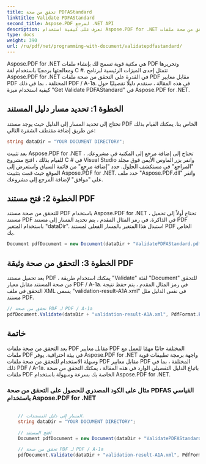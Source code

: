 ```yaml
---
title: تحقق من صحة PDFAStandard
linktitle: Validate PDFAStandard
second_title: Aspose.PDF لمرجع .NET API
description: تعرف على كيفية استخدام Aspose.PDF for .NET للتحقق من صحة ملفات PDF لـ PDFAStandard باستخدام هذا الدليل المفصل خطوة بخطوة.
type: docs
weight: 390
url: /ru/pdf/net/programming-with-document/validatepdfastandard/
---
```

Aspose.PDF for .NET هي مكتبة قوية تسمح لك بإنشاء ملفات PDF وتحريرها ومعالجتها برمجيًا باستخدام لغة C #. تتمثل إحدى الميزات الرئيسية لبرنامج Aspose.PDF for .NET في القدرة على التحقق من صحة ملفات PDF مقابل معايير PDF المختلفة ، بما في ذلك PDF / A-1a. في هذه المقالة ، سنقدم دليلًا تفصيليًا حول كيفية استخدام ميزة "Get Validate PDFAStandard" في Aspose.PDF for .NET. 

## الخطوة 1: تحديد مسار دليل المستند

نحتاج إلى تحديد المسار إلى الدليل حيث يوجد مستند PDF الخاص بنا. يمكنك القيام بذلك عن طريق إضافة مقتطف الشفرة التالي:

```csharp
string dataDir = "YOUR DOCUMENT DIRECTORY";
```
بعد تثبيت Aspose.PDF for .NET ، تحتاج إلى إضافة مرجع إلى المكتبة في مشروعك. للقيام بذلك ، افتح مشروع C # في Visual Studio وانقر بزر الماوس الأيمن فوق مجلد "المراجع" في مستكشف الحلول. حدد "إضافة مرجع" من قائمة السياق واستعرض إلى الموقع حيث قمت بتثبيت Aspose.PDF for .NET. حدد ملف "Aspose.PDF.dll" وانقر على "موافق" لإضافة المرجع إلى مشروعك.

## الخطوة 2: فتح مستند PDF

للتحقق من صحة مستند PDF باستخدام Aspose.PDF for .NET ، تحتاج أولاً إلى تحميل مستند PDF في الذاكرة. في رمز المثال المقدم ، يتم تحديد المسار إلى مستند PDF باستخدام المتغير "dataDir". استبدل هذا المتغير بالمسار الفعلي لمستند PDF الخاص بك.

```csharp
Document pdfDocument = new Document(dataDir + "ValidatePDFAStandard.pdf");
```

## الخطوة 3: التحقق من صحة وثيقة PDF

بعد تحميل مستند PDF ، يمكنك استخدام طريقة "Validate" لفئة "Document" للتحقق من صحة المستند مقابل معيار PDF / A-1a. في رمز المثال المقدم ، يتم حفظ نتيجة التحقق في ملف XML يسمى "validation-result-A1A.xml" في نفس الدليل مثل مستند PDF.

```csharp
// تحقق من صحة PDF لـ PDF / A-1a
pdfDocument.Validate(dataDir + "validation-result-A1A.xml", PdfFormat.PDF_A_1A);
```

## خاتمة

يعد التحقق من صحة ملفات PDF مقابل معايير PDF المختلفة جانبًا مهمًا للعمل مع ملفات PDF في بيئة احترافية. يوفر Aspose.PDF for .NET واجهة برمجة تطبيقات قوية وسهلة الاستخدام للتحقق من صحة ملفات PDF مقابل معايير PDF المختلفة ، بما في ذلك PDF / A-1a. باتباع الدليل التفصيلي الوارد في هذه المقالة ، يمكنك التحقق من صحة ملفات PDF الخاصة بك بسرعة وسهولة باستخدام Aspose.PDF for .NET.

### مثال على الكود المصدري للحصول على التحقق من صحة PDFAS القياسي باستخدام Aspose.PDF for .NET

```csharp

	// المسار إلى دليل المستندات.
	string dataDir = "YOUR DOCUMENT DIRECTORY";

	// افتح المستند
	Document pdfDocument = new Document(dataDir + "ValidatePDFAStandard.pdf");

	// تحقق من صحة PDF لـ PDF / A-1a
	pdfDocument.Validate(dataDir + "validation-result-A1A.xml", PdfFormat.PDF_A_1A);

```
